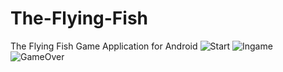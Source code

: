 # The-Flying-Fish
The Flying Fish Game Application for Android
![Start](https://user-images.githubusercontent.com/47814283/165555555-f0fba832-ee9e-4bf0-b942-710eaf604802.png)
![Ingame](https://user-images.githubusercontent.com/47814283/165555587-ac1bafc5-6576-4305-a202-92129e4fc5e7.png)
![GameOver](https://user-images.githubusercontent.com/47814283/165555602-3fc3e8b2-0c3a-48ae-840e-75bab9fff19b.png)
